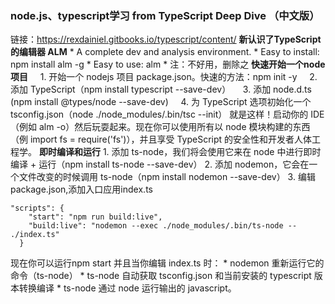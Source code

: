 ### node.js、typescript学习 from TypeScript Deep Dive （中文版）
链接：https://rexdainiel.gitbooks.io/typescript/content/
**新认识了TypeScript的编辑器 ALM** 
    * A complete dev and analysis environment.
    * Easy to install: npm install alm -g
    * Easy to use: alm
    * 注：不好用，删除之
**快速开始一个node项目**
    1. 开始一个 nodejs 项目 package.json。快速的方法：npm init -y
    2. 添加 TypeScript（npm install typescript --save-dev）
    3. 添加 node.d.ts (npm install @types/node --save-dev)
    4. 为 TypeScript 选项初始化一个 tsconfig.json（node ./node_modules/.bin/tsc --init）
就是这样！启动你的 IDE（例如 alm -o）然后玩耍起来。现在你可以使用所有以 node 模块构建的东西（例 import fs = require('fs')），并且享受 TypeScript 的安全性和开发者人体工程学。
**即时编译和运行**
    1. 添加 ts-node，我们将会使用它来在 node 中进行即时编译 + 运行（npm install ts-node --save-dev）
    2. 添加 nodemon，它会在一个文件改变的时候调用 ts-node（npm install nodemon --save-dev）
    3. 编辑package.json,添加入口应用index.ts
    
    
    "scripts": {
        "start": "npm run build:live",
        "build:live": "nodemon --exec ./node_modules/.bin/ts-node -- ./index.ts"
      }
    
  现在你可以运行npm start 并且当你编辑 index.ts 时：
    * nodemon 重新运行它的命令（ts-node）
    * ts-node 自动获取 tsconfig.json 和当前安装的 typescript 版本转换编译
    * ts-node 通过 node 运行输出的 javascript。
    
    